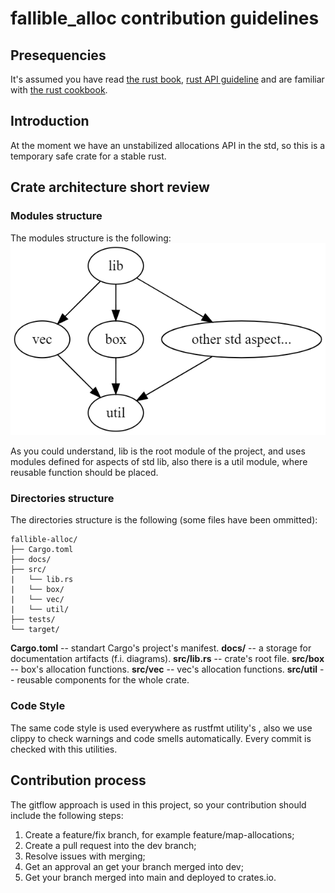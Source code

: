 # fallible_alloc contribution guidelines

## Presequencies

It's assumed you have read [the rust book](https://doc.rust-lang.org/book/), [rust API guideline](https://rust-lang.github.io/api-guidelines/about.html) and are familiar with [the rust cookbook](https://rust-lang-nursery.github.io/rust-cookbook/).

## Introduction

At the moment we have an unstabilized allocations API in the std, so this is a temporary safe crate for a stable rust.

## Crate architecture short review

### Modules structure

The modules structure is the following:
![](https://github.com/zkud/fallible-alloc/blob/main/docs/images/modules.png)

As you could understand, lib is the root module of the project,
and uses modules defined for aspects of std lib, also there is a util module,
where reusable function should be placed.

### Directories structure

The directories structure is the following (some files have been ommitted):
```
fallible-alloc/
├── Cargo.toml
├── docs/
├── src/
|   └── lib.rs
|   └── box/
|   └── vec/ 
|   └── util/
├── tests/
└── target/
```

**Cargo.toml** -- standart Cargo's project's manifest. 
**docs/** -- a storage for documentation artifacts (f.i. diagrams). 
**src/lib.rs** -- crate's root file. 
**src/box** -- box's allocation functions. 
**src/vec** -- vec's allocation functions. 
**src/util** -- reusable components for the whole crate. 

### Code Style

The same code style is used everywhere as rustfmt utility's , also we use clippy to check warnings and code smells automatically.
Every commit is checked with this utilities.

## Contribution process

The gitflow approach is used in this project, so
your contribution should include the following steps:
1. Create a feature/fix branch, for example feature/map-allocations;
2. Create a pull request into the dev branch;
3. Resolve issues with merging;
4. Get an approval an get your branch merged into dev;
5. Get your branch merged into main and deployed to crates.io.

